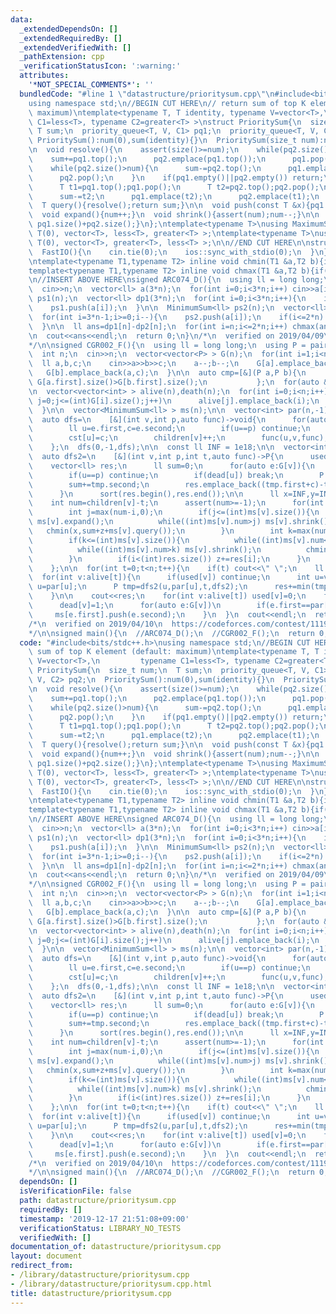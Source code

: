 ```yaml
---
data:
  _extendedDependsOn: []
  _extendedRequiredBy: []
  _extendedVerifiedWith: []
  _pathExtension: cpp
  _verificationStatusIcon: ':warning:'
  attributes:
    '*NOT_SPECIAL_COMMENTS*': ''
  bundledCode: "#line 1 \"datastructure/prioritysum.cpp\"\n#include<bits/stdc++.h>\n\
    using namespace std;\n//BEGIN CUT HERE\n// return sum of top K element (default:\
    \ maximum)\ntemplate<typename T, T identity, typename V=vector<T>,\n         typename\
    \ C1=less<T>, typename C2=greater<T> >\nstruct PrioritySum{\n  size_t num;\n \
    \ T sum;\n  priority_queue<T, V, C1> pq1;\n  priority_queue<T, V, C2> pq2;\n \
    \ PrioritySum():num(0),sum(identity){}\n  PrioritySum(size_t num):num(num),sum(identity){}\n\
    \n  void resolve(){\n    assert(size()>=num);\n    while(pq2.size()<num){\n  \
    \    sum+=pq1.top();\n      pq2.emplace(pq1.top());\n      pq1.pop();\n    }\n\
    \    while(pq2.size()>num){\n      sum-=pq2.top();\n      pq1.emplace(pq2.top());\n\
    \      pq2.pop();\n    }\n    if(pq1.empty()||pq2.empty()) return;\n    while(C2()(pq1.top(),pq2.top())){\n\
    \      T t1=pq1.top();pq1.pop();\n      T t2=pq2.top();pq2.pop();\n      sum+=t1;\n\
    \      sum-=t2;\n      pq1.emplace(t2);\n      pq2.emplace(t1);\n    }\n  }\n\n\
    \  T query(){resolve();return sum;}\n\n  void push(const T &x){pq1.emplace(x);}\n\
    \  void expand(){num++;}\n  void shrink(){assert(num);num--;}\n\n  size_t size()const{return\
    \ pq1.size()+pq2.size();}\n};\ntemplate<typename T>\nusing MaximumSum=PrioritySum<T,\
    \ T(0), vector<T>, less<T>, greater<T> >;\ntemplate<typename T>\nusing MinimumSum=PrioritySum<T,\
    \ T(0), vector<T>, greater<T>, less<T> >;\n\n//END CUT HERE\n\nstruct FastIO{\n\
    \  FastIO(){\n    cin.tie(0);\n    ios::sync_with_stdio(0);\n  }\n}fastio_beet;\n\
    \ntemplate<typename T1,typename T2> inline void chmin(T1 &a,T2 b){if(a>b) a=b;}\n\
    template<typename T1,typename T2> inline void chmax(T1 &a,T2 b){if(a<b) a=b;}\n\
    \n//INSERT ABOVE HERE\nsigned ARC074_D(){\n  using ll = long long;\n\n  int n;\n\
    \  cin>>n;\n  vector<ll> a(3*n);\n  for(int i=0;i<3*n;i++) cin>>a[i];\n\n  MaximumSum<ll>\
    \ ps1(n);\n  vector<ll> dp1(3*n);\n  for(int i=0;i<3*n;i++){\n    if(i>=n) dp1[i]=ps1.query();\n\
    \    ps1.push(a[i]);\n  }\n\n  MinimumSum<ll> ps2(n);\n  vector<ll> dp2(3*n);\n\
    \  for(int i=3*n-1;i>=0;i--){\n    ps2.push(a[i]);\n    if(i<=2*n) dp2[i]=ps2.query();\n\
    \  }\n\n  ll ans=dp1[n]-dp2[n];\n  for(int i=n;i<=2*n;i++) chmax(ans,dp1[i]-dp2[i]);\n\
    \n  cout<<ans<<endl;\n  return 0;\n}\n/*\n  verified on 2019/04/09\n  https://atcoder.jp/contests/arc074/tasks/arc074_b\n\
    */\n\nsigned CGR002_F(){\n  using ll = long long;\n  using P = pair<ll, ll>;\n\
    \  int n;\n  cin>>n;\n  vector<vector<P> > G(n);\n  for(int i=1;i<n;i++){\n  \
    \  ll a,b,c;\n    cin>>a>>b>>c;\n    a--;b--;\n    G[a].emplace_back(b,c);\n \
    \   G[b].emplace_back(a,c);\n  }\n\n  auto cmp=[&](P a,P b){\n             return\
    \ G[a.first].size()>G[b.first].size();\n           };\n  for(auto &v:G)\n    sort(v.begin(),v.end(),cmp);\n\
    \n  vector<vector<int> > alive(n),death(n);\n  for(int i=0;i<n;i++){\n    for(int\
    \ j=0;j<=(int)G[i].size();j++)\n      alive[j].emplace_back(i);\n    death[G[i].size()].emplace_back(i);\n\
    \  }\n\n  vector<MinimumSum<ll> > ms(n);\n\n  vector<int> par(n,-1),cst(n,0),children(n,0);\n\
    \  auto dfs=\n    [&](int v,int p,auto func)->void{\n      for(auto e:G[v]){\n\
    \        ll u=e.first,c=e.second;\n        if(u==p) continue;\n        par[u]=v;\n\
    \        cst[u]=c;\n        children[v]++;\n        func(u,v,func);\n      }\n\
    \    };\n  dfs(0,-1,dfs);\n\n  const ll INF = 1e18;\n\n  vector<int> used(n,0),dead(n,0);\n\
    \  auto dfs2=\n    [&](int v,int p,int t,auto func)->P{\n      used[v]=1;\n  \
    \    vector<ll> res;\n      ll sum=0;\n      for(auto e:G[v]){\n        ll u=e.first,c=e.second;\n\
    \        if(u==p) continue;\n        if(dead[u]) break;\n        P tmp=func(u,v,t,func);\n\
    \        sum+=tmp.second;\n        res.emplace_back((tmp.first+c)-tmp.second);\n\
    \      }\n      sort(res.begin(),res.end());\n\n      ll x=INF,y=INF,z=0;\n  \
    \    int num=children[v]-t;\n      assert(num>=-1);\n      for(int i=0;i<=(int)res.size();i++){\n\
    \        int j=max(num-i,0);\n        if(j<=(int)ms[v].size()){\n          while((int)ms[v].num<j)\
    \ ms[v].expand();\n          while((int)ms[v].num>j) ms[v].shrink();\n       \
    \   chmin(x,sum+z+ms[v].query());\n        }\n        int k=max(num-i+1,0);\n\
    \        if(k<=(int)ms[v].size()){\n          while((int)ms[v].num<k) ms[v].expand();\n\
    \          while((int)ms[v].num>k) ms[v].shrink();\n          chmin(y,sum+z+ms[v].query());\n\
    \        }\n        if(i<(int)res.size()) z+=res[i];\n      }\n      return P(x,y);\n\
    \    };\n\n  for(int t=0;t<n;t++){\n    if(t) cout<<\" \";\n    ll res=0;\n  \
    \  for(int v:alive[t]){\n      if(used[v]) continue;\n      int u=v;\n      while(~par[u]&&!dead[par[u]])\
    \ u=par[u];\n      P tmp=dfs2(u,par[u],t,dfs2);\n      res+=min(tmp.first+cst[u],tmp.second);\n\
    \    }\n\n    cout<<res;\n    for(int v:alive[t]) used[v]=0;\n    for(int v:death[t]){\n\
    \      dead[v]=1;\n      for(auto e:G[v])\n        if(e.first==par[v])\n     \
    \     ms[e.first].push(e.second);\n    }\n  }\n  cout<<endl;\n  return 0;\n}\n\
    /*\n  verified on 2019/04/10\n  https://codeforces.com/contest/1119/problem/F\n\
    */\n\nsigned main(){\n  //ARC074_D();\n  //CGR002_F();\n  return 0;\n}\n"
  code: "#include<bits/stdc++.h>\nusing namespace std;\n//BEGIN CUT HERE\n// return\
    \ sum of top K element (default: maximum)\ntemplate<typename T, T identity, typename\
    \ V=vector<T>,\n         typename C1=less<T>, typename C2=greater<T> >\nstruct\
    \ PrioritySum{\n  size_t num;\n  T sum;\n  priority_queue<T, V, C1> pq1;\n  priority_queue<T,\
    \ V, C2> pq2;\n  PrioritySum():num(0),sum(identity){}\n  PrioritySum(size_t num):num(num),sum(identity){}\n\
    \n  void resolve(){\n    assert(size()>=num);\n    while(pq2.size()<num){\n  \
    \    sum+=pq1.top();\n      pq2.emplace(pq1.top());\n      pq1.pop();\n    }\n\
    \    while(pq2.size()>num){\n      sum-=pq2.top();\n      pq1.emplace(pq2.top());\n\
    \      pq2.pop();\n    }\n    if(pq1.empty()||pq2.empty()) return;\n    while(C2()(pq1.top(),pq2.top())){\n\
    \      T t1=pq1.top();pq1.pop();\n      T t2=pq2.top();pq2.pop();\n      sum+=t1;\n\
    \      sum-=t2;\n      pq1.emplace(t2);\n      pq2.emplace(t1);\n    }\n  }\n\n\
    \  T query(){resolve();return sum;}\n\n  void push(const T &x){pq1.emplace(x);}\n\
    \  void expand(){num++;}\n  void shrink(){assert(num);num--;}\n\n  size_t size()const{return\
    \ pq1.size()+pq2.size();}\n};\ntemplate<typename T>\nusing MaximumSum=PrioritySum<T,\
    \ T(0), vector<T>, less<T>, greater<T> >;\ntemplate<typename T>\nusing MinimumSum=PrioritySum<T,\
    \ T(0), vector<T>, greater<T>, less<T> >;\n\n//END CUT HERE\n\nstruct FastIO{\n\
    \  FastIO(){\n    cin.tie(0);\n    ios::sync_with_stdio(0);\n  }\n}fastio_beet;\n\
    \ntemplate<typename T1,typename T2> inline void chmin(T1 &a,T2 b){if(a>b) a=b;}\n\
    template<typename T1,typename T2> inline void chmax(T1 &a,T2 b){if(a<b) a=b;}\n\
    \n//INSERT ABOVE HERE\nsigned ARC074_D(){\n  using ll = long long;\n\n  int n;\n\
    \  cin>>n;\n  vector<ll> a(3*n);\n  for(int i=0;i<3*n;i++) cin>>a[i];\n\n  MaximumSum<ll>\
    \ ps1(n);\n  vector<ll> dp1(3*n);\n  for(int i=0;i<3*n;i++){\n    if(i>=n) dp1[i]=ps1.query();\n\
    \    ps1.push(a[i]);\n  }\n\n  MinimumSum<ll> ps2(n);\n  vector<ll> dp2(3*n);\n\
    \  for(int i=3*n-1;i>=0;i--){\n    ps2.push(a[i]);\n    if(i<=2*n) dp2[i]=ps2.query();\n\
    \  }\n\n  ll ans=dp1[n]-dp2[n];\n  for(int i=n;i<=2*n;i++) chmax(ans,dp1[i]-dp2[i]);\n\
    \n  cout<<ans<<endl;\n  return 0;\n}\n/*\n  verified on 2019/04/09\n  https://atcoder.jp/contests/arc074/tasks/arc074_b\n\
    */\n\nsigned CGR002_F(){\n  using ll = long long;\n  using P = pair<ll, ll>;\n\
    \  int n;\n  cin>>n;\n  vector<vector<P> > G(n);\n  for(int i=1;i<n;i++){\n  \
    \  ll a,b,c;\n    cin>>a>>b>>c;\n    a--;b--;\n    G[a].emplace_back(b,c);\n \
    \   G[b].emplace_back(a,c);\n  }\n\n  auto cmp=[&](P a,P b){\n             return\
    \ G[a.first].size()>G[b.first].size();\n           };\n  for(auto &v:G)\n    sort(v.begin(),v.end(),cmp);\n\
    \n  vector<vector<int> > alive(n),death(n);\n  for(int i=0;i<n;i++){\n    for(int\
    \ j=0;j<=(int)G[i].size();j++)\n      alive[j].emplace_back(i);\n    death[G[i].size()].emplace_back(i);\n\
    \  }\n\n  vector<MinimumSum<ll> > ms(n);\n\n  vector<int> par(n,-1),cst(n,0),children(n,0);\n\
    \  auto dfs=\n    [&](int v,int p,auto func)->void{\n      for(auto e:G[v]){\n\
    \        ll u=e.first,c=e.second;\n        if(u==p) continue;\n        par[u]=v;\n\
    \        cst[u]=c;\n        children[v]++;\n        func(u,v,func);\n      }\n\
    \    };\n  dfs(0,-1,dfs);\n\n  const ll INF = 1e18;\n\n  vector<int> used(n,0),dead(n,0);\n\
    \  auto dfs2=\n    [&](int v,int p,int t,auto func)->P{\n      used[v]=1;\n  \
    \    vector<ll> res;\n      ll sum=0;\n      for(auto e:G[v]){\n        ll u=e.first,c=e.second;\n\
    \        if(u==p) continue;\n        if(dead[u]) break;\n        P tmp=func(u,v,t,func);\n\
    \        sum+=tmp.second;\n        res.emplace_back((tmp.first+c)-tmp.second);\n\
    \      }\n      sort(res.begin(),res.end());\n\n      ll x=INF,y=INF,z=0;\n  \
    \    int num=children[v]-t;\n      assert(num>=-1);\n      for(int i=0;i<=(int)res.size();i++){\n\
    \        int j=max(num-i,0);\n        if(j<=(int)ms[v].size()){\n          while((int)ms[v].num<j)\
    \ ms[v].expand();\n          while((int)ms[v].num>j) ms[v].shrink();\n       \
    \   chmin(x,sum+z+ms[v].query());\n        }\n        int k=max(num-i+1,0);\n\
    \        if(k<=(int)ms[v].size()){\n          while((int)ms[v].num<k) ms[v].expand();\n\
    \          while((int)ms[v].num>k) ms[v].shrink();\n          chmin(y,sum+z+ms[v].query());\n\
    \        }\n        if(i<(int)res.size()) z+=res[i];\n      }\n      return P(x,y);\n\
    \    };\n\n  for(int t=0;t<n;t++){\n    if(t) cout<<\" \";\n    ll res=0;\n  \
    \  for(int v:alive[t]){\n      if(used[v]) continue;\n      int u=v;\n      while(~par[u]&&!dead[par[u]])\
    \ u=par[u];\n      P tmp=dfs2(u,par[u],t,dfs2);\n      res+=min(tmp.first+cst[u],tmp.second);\n\
    \    }\n\n    cout<<res;\n    for(int v:alive[t]) used[v]=0;\n    for(int v:death[t]){\n\
    \      dead[v]=1;\n      for(auto e:G[v])\n        if(e.first==par[v])\n     \
    \     ms[e.first].push(e.second);\n    }\n  }\n  cout<<endl;\n  return 0;\n}\n\
    /*\n  verified on 2019/04/10\n  https://codeforces.com/contest/1119/problem/F\n\
    */\n\nsigned main(){\n  //ARC074_D();\n  //CGR002_F();\n  return 0;\n}\n"
  dependsOn: []
  isVerificationFile: false
  path: datastructure/prioritysum.cpp
  requiredBy: []
  timestamp: '2019-12-17 21:51:08+09:00'
  verificationStatus: LIBRARY_NO_TESTS
  verifiedWith: []
documentation_of: datastructure/prioritysum.cpp
layout: document
redirect_from:
- /library/datastructure/prioritysum.cpp
- /library/datastructure/prioritysum.cpp.html
title: datastructure/prioritysum.cpp
---
```

